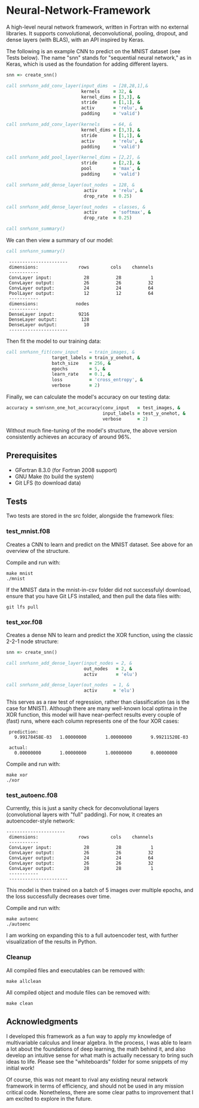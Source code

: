 # Neural-Network-Framework
A high-level neural network framework, written in Fortran with no external libraries.  It supports convolutional, deconvolutional, pooling, dropout, and dense layers (with BLAS), with an API inspired by Keras.

The following is an example CNN to predict on the MNIST dataset (see Tests below).  The name "snn" stands for "sequential neural network," as in Keras, which is used as the foundation for adding different layers.
```fortran
snn => create_snn()

call snn%snn_add_conv_layer(input_dims  = [28,28,1],&
                            kernels     = 32, &
                            kernel_dims = [3,3], &
                            stride      = [1,1], &
                            activ       = 'relu', &
                            padding     = 'valid')

call snn%snn_add_conv_layer(kernels     = 64, &
                            kernel_dims = [3,3], &
                            stride      = [1,1], &
                            activ       = 'relu', &
                            padding     = 'valid')

call snn%snn_add_pool_layer(kernel_dims = [2,2], &
                            stride      = [2,2], &
                            pool        = 'max', &
                            padding     = 'valid')

call snn%snn_add_dense_layer(out_nodes  = 128, &
                             activ      = 'relu', &
                             drop_rate  = 0.25)

call snn%snn_add_dense_layer(out_nodes  = classes, &
                             activ      = 'softmax', &
                             drop_rate  = 0.25)

call snn%snn_summary()
```

We can then view a summary of our model:
```fortran
call snn%snn_summary()
```
```
 ----------------------
 dimensions:               rows        cols    channels
 -----------
 ConvLayer input:            28          28           1
 ConvLayer output:           26          26          32
 ConvLayer output:           24          24          64
 PoolLayer output:           12          12          64
 -----------
 dimensions:              nodes
 -----------
 DenseLayer input:         9216
 DenseLayer output:         128
 DenseLayer output:          10
 ----------------------
```

Then fit the model to our training data:
```fortran
call snn%snn_fit(conv_input    = train_images, &
                 target_labels = train_y_onehot, &
                 batch_size    = 256, &
                 epochs        = 5, &
                 learn_rate    = 0.1, &
                 loss          = 'cross_entropy', &
                 verbose       = 2)
```

Finally, we can calculate the model's accuracy on our testing data:
```fortran
accuracy = snn%snn_one_hot_accuracy(conv_input   = test_images, &
                                    input_labels = test_y_onehot, &
                                    verbose      = 2)
```

Without much fine-tuning of the model's structure, the above version consistently achieves an accuracy of around 96%.

## Prerequisites
* GFortran 8.3.0 (for Fortran 2008 support)
* GNU Make (to build the system)
* Git LFS (to download data)

## Tests
Two tests are stored in the src folder, alongside the framework files:

### test_mnist.f08
Creates a CNN to learn and predict on the MNIST dataset.  See above for an overview of the structure.

Compile and run with:
```
make mnist
./mnist
```
If the MNIST data in the mnist-in-csv folder did not successfulyl download, ensure that you have Git LFS installed, and then pull the data files with:
```
git lfs pull
```

### test_xor.f08
Creates a dense NN to learn and predict the XOR function, using the classic 2-2-1 node structure:

```fortran
snn => create_snn()

call snn%snn_add_dense_layer(input_nodes = 2, &
                             out_nodes   = 2, &
                             activ       = 'elu')

call snn%snn_add_dense_layer(out_nodes  = 1, &
                             activ      = 'elu')
```

This serves as a raw test of regression, rather than classification (as is the case for MNIST).  Although there are many well-known local optima in the XOR function, this model will have near-perfect results every couple of (fast) runs, where each column represents one of the four XOR cases:
```
 prediction:
   9.99178458E-03   1.00000000       1.00000000       9.99211520E-03

 actual:
   0.00000000       1.00000000       1.00000000       0.00000000    
```

Compile and run with:
```
make xor
./xor
```

### test_autoenc.f08
Currently, this is just a sanity check for deconvolutional layers (convolutional layers with "full" padding).  For now, it creates an autoencoder-style network:
```
----------------------
 dimensions:               rows        cols    channels
 -----------
 ConvLayer input:            28          28           1
 ConvLayer output:           26          26          32
 ConvLayer output:           24          24          64
 ConvLayer output:           26          26          32
 ConvLayer output:           28          28           1
 -----------
 ----------------------
```
This model is then trained on a batch of 5 images over multiple epochs, and the loss successfully decreases over time.

Compile and run with:
```
make autoenc
./autoenc
```

I am working on expanding this to a full autoencoder test, with further visualization of the results in Python.

### Cleanup
All compiled files and executables can be removed with: 
```
make allclean
```

All compiled object and module files can be removed with: 
```
make clean
```

## Acknowledgments
I developed this framework as a fun way to apply my knowledge of multivariable calculus and linear algebra.  In the process, I was able to learn a lot about the foundations of deep learning, the math behind it, and also develop an intuitive sense for what math is actually necessary to bring such ideas to life.  Please see the "whiteboards" folder for some snippets of my initial work!

Of course, this was not meant to rival any existing neural network framework in terms of efficiency, and should not be used in any mission critical code.  Nonetheless, there are some clear paths to improvement that I am excited to explore in the future. 
